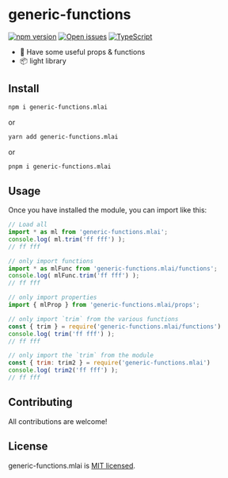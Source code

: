 # generic-functions

[![npm version][npm-badge]][npm-url] [![Open issues][issues-badge]][issues-url] [![TypeScript][typescript-badge]][typescript-url]

* 💪 Have some useful props & functions
* 📦 light library

## Install

```bash
npm i generic-functions.mlai
```

or

```bash
yarn add generic-functions.mlai
```

or

```bash
pnpm i generic-functions.mlai
```

## Usage

Once you have installed the module, you can import like this:

```js
// Load all
import * as ml from 'generic-functions.mlai';
console.log( ml.trim('ff fff') );
// ff fff

// only import functions
import * as mlFunc from 'generic-functions.mlai/functions';
console.log( mlFunc.trim('ff fff') );
// ff fff

// only import properties
import { mlProp } from 'generic-functions.mlai/props';

// only import `trim` from the various functions
const { trim } = require('generic-functions.mlai/functions')
console.log( trim('ff fff') );
// ff fff

// only import the `trim` from the module
const { trim: trim2 } = require('generic-functions.mlai')
console.log( trim2('ff fff') );
// ff fff
```

## Contributing

All contributions are welcome!

[npm-url]: https://www.npmjs.com/package/generic-functions.mlai
[npm-badge]: https://img.shields.io/node/v/generic-functions?style=for-the-badge
[size-badge]: https://badgen.net/bundlephobia/Mathieu-ai/generic-functions
[issues-badge]: https://img.shields.io/github/issues/Mathieu-ai/generic-functions?style=for-the-badge
[issues-url]: https://github.com/Mathieu-ai/generic-functions/issues
[typescript-badge]: https://img.shields.io/badge/Language-Typescript-blue?style=for-the-badge
[typescript-url]: https://github.com/microsoft/TypeScript

## License

generic-functions.mlai is [MIT licensed](LICENSE).

